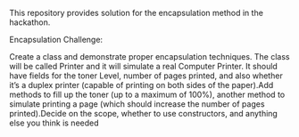 This repository provides solution for the encapsulation method in the hackathon.

Encapsulation Challenge:

Create a class and demonstrate proper encapsulation techniques. The class will be called Printer and it will simulate a real Computer Printer. It should have fields for the toner Level, number of pages printed, and also whether it’s a duplex printer (capable of printing on both sides of the paper).Add methods to fill up the toner (up to a maximum of 100%), another method to simulate printing a page (which should increase the number of pages printed).Decide on the scope, whether to use constructors, and anything else you think is needed

